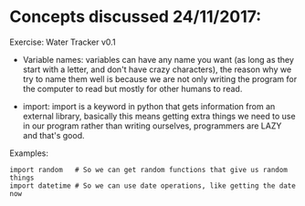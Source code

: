 # Concepts discussed 24/11/2017:

Exercise: Water Tracker v0.1

- Variable names: variables can have any name you want (as long as they start
with a letter, and don't have crazy characters), the reason why we try to name
them well is because we are not only writing the program for the computer to
read but mostly for other humans to read.

- import: import is a keyword in python that gets information from an external
library, basically this means getting extra things we need to use in our
program rather than writing ourselves, programmers are LAZY and that's good.

Examples:

    import random   # So we can get random functions that give us random things
    import datetime # So we can use date operations, like getting the date now
